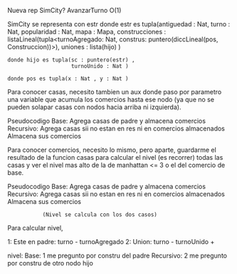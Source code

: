 Nueva rep SimCity? AvanzarTurno O(1)

SimCity se representa con estr
    donde estr es tupla(antiguedad : Nat,
                        turno : Nat,
                        popularidad : Nat,
                        mapa : Mapa,
                        construcciones : listaLineal(tupla<turnoAgregado: Nat, 
                                                           construs: puntero(diccLineal(pos, Construccion))>),
                        uniones : lista(hijo) )

    donde hijo es tupla(sc : puntero(estr) ,
                        turnoUnido : Nat )
                        
    donde pos es tupla(x : Nat , y : Nat )

Para conocer casas, necesito tambien un aux donde paso por parametro una variable que acumula los comercios hasta ese nodo 
(ya que no se pueden solapar casas con nodos hacia arriba ni izquierda). 

Pseudocodigo
    Base: Agrega casas de padre y almacena comercios 
    Recursivo: Agrega casas sii no estan en res ni en comercios almacenados
               Almacena sus comercios

Para conocer comercios, necesito lo mismo, pero aparte, guardarme el resultado de la funcion casas para calcular el nivel 
(es recorrer) todas las casas y ver el nivel mas alto de la de manhattan <= 3 o el del comercio de base.

Pseudocodigo
    Base: Agrega casas de padre y almacena comercios 
    Recursivo: Agrega casas sii no estan en res ni en comercios almacenados
               Almacena sus comercios

               (Nivel se calcula con los dos casos)


Para calcular nivel, 

1: Este en padre: turno - turnoAgregado
2: Union: turno - turnoUnido + 

nivel:
    Base: 1 me pregunto por constru del padre
    Recursivo: 2  me pregunto por constru de otro nodo hijo    